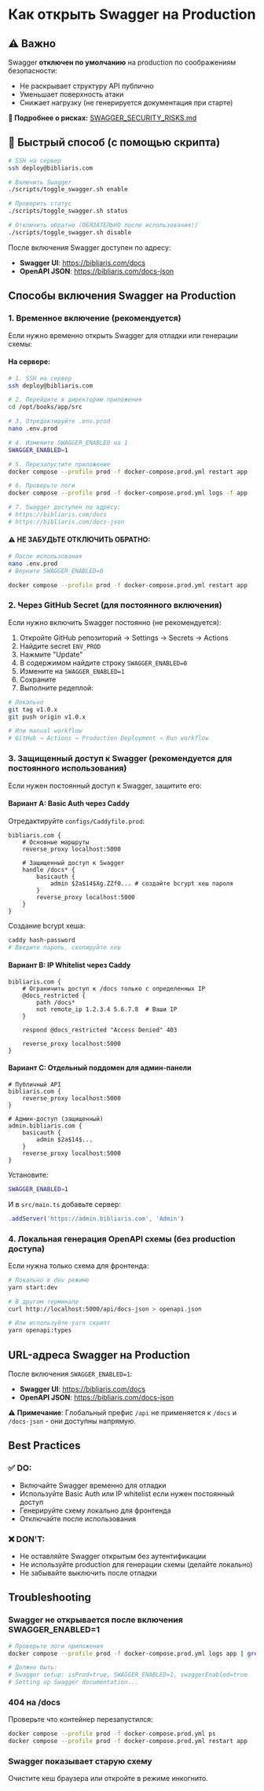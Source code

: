 # Как открыть Swagger на Production

## ⚠️ Важно

Swagger **отключен по умолчанию** на production по соображениям безопасности:

- Не раскрывает структуру API публично
- Уменьшает поверхность атаки
- Снижает нагрузку (не генерируется документация при старте)

**📖 Подробнее о рисках:** [SWAGGER_SECURITY_RISKS.md](SWAGGER_SECURITY_RISKS.md)

## 🚀 Быстрый способ (с помощью скрипта)

```bash
# SSH на сервер
ssh deploy@bibliaris.com

# Включить Swagger
./scripts/toggle_swagger.sh enable

# Проверить статус
./scripts/toggle_swagger.sh status

# Отключить обратно (ОБЯЗАТЕЛЬНО после использования!)
./scripts/toggle_swagger.sh disable
```

После включения Swagger доступен по адресу:

- **Swagger UI**: https://bibliaris.com/docs
- **OpenAPI JSON**: https://bibliaris.com/docs-json

## Способы включения Swagger на Production

### 1. Временное включение (рекомендуется)

Если нужно временно открыть Swagger для отладки или генерации схемы:

#### На сервере:

```bash
# 1. SSH на сервер
ssh deploy@bibliaris.com

# 2. Перейдите в директорию приложения
cd /opt/books/app/src

# 3. Отредактируйте .env.prod
nano .env.prod

# 4. Измените SWAGGER_ENABLED на 1
SWAGGER_ENABLED=1

# 5. Перезапустите приложение
docker compose --profile prod -f docker-compose.prod.yml restart app

# 6. Проверьте логи
docker compose --profile prod -f docker-compose.prod.yml logs -f app

# 7. Swagger доступен по адресу:
# https://bibliaris.com/docs
# https://bibliaris.com/docs-json
```

#### ⚠️ НЕ ЗАБУДЬТЕ ОТКЛЮЧИТЬ ОБРАТНО:

```bash
# После использования
nano .env.prod
# Верните SWAGGER_ENABLED=0

docker compose --profile prod -f docker-compose.prod.yml restart app
```

### 2. Через GitHub Secret (для постоянного включения)

Если нужно включить Swagger постоянно (не рекомендуется):

1. Откройте GitHub репозиторий → Settings → Secrets → Actions
2. Найдите secret `ENV_PROD`
3. Нажмите "Update"
4. В содержимом найдите строку `SWAGGER_ENABLED=0`
5. Измените на `SWAGGER_ENABLED=1`
6. Сохраните
7. Выполните редеплой:

```bash
# Локально
git tag v1.0.x
git push origin v1.0.x

# Или manual workflow
# GitHub → Actions → Production Deployment → Run workflow
```

### 3. Защищенный доступ к Swagger (рекомендуется для постоянного использования)

Если нужен постоянный доступ к Swagger, защитите его:

#### Вариант A: Basic Auth через Caddy

Отредактируйте `configs/Caddyfile.prod`:

```caddy
bibliaris.com {
    # Основные маршруты
    reverse_proxy localhost:5000

    # Защищенный доступ к Swagger
    handle /docs* {
        basicauth {
            admin $2a$14$Xg.ZZf0... # создайте bcrypt хеш пароля
        }
        reverse_proxy localhost:5000
    }
}
```

Создание bcrypt хеша:

```bash
caddy hash-password
# Введите пароль, скопируйте хеш
```

#### Вариант B: IP Whitelist через Caddy

```caddy
bibliaris.com {
    # Ограничить доступ к /docs только с определенных IP
    @docs_restricted {
        path /docs*
        not remote_ip 1.2.3.4 5.6.7.8  # Ваши IP
    }

    respond @docs_restricted "Access Denied" 403

    reverse_proxy localhost:5000
}
```

#### Вариант C: Отдельный поддомен для админ-панели

```caddy
# Публичный API
bibliaris.com {
    reverse_proxy localhost:5000
}

# Админ-доступ (защищенный)
admin.bibliaris.com {
    basicauth {
        admin $2a$14$...
    }
    reverse_proxy localhost:5000
}
```

Установите:

```bash
SWAGGER_ENABLED=1
```

И в `src/main.ts` добавьте сервер:

```typescript
.addServer('https://admin.bibliaris.com', 'Admin')
```

### 4. Локальная генерация OpenAPI схемы (без production доступа)

Если нужна только схема для фронтенда:

```bash
# Локально в dev режиме
yarn start:dev

# В другом терминале
curl http://localhost:5000/api/docs-json > openapi.json

# Или используйте yarn скрипт
yarn openapi:types
```

## URL-адреса Swagger на Production

После включения `SWAGGER_ENABLED=1`:

- **Swagger UI**: https://bibliaris.com/docs
- **OpenAPI JSON**: https://bibliaris.com/docs-json

⚠️ **Примечание**: Глобальный префис `/api` не применяется к `/docs` и `/docs-json` - они доступны напрямую.

## Best Practices

### ✅ DO:

- Включайте Swagger временно для отладки
- Используйте Basic Auth или IP whitelist если нужен постоянный доступ
- Генерируйте схему локально для фронтенда
- Отключайте после использования

### ❌ DON'T:

- Не оставляйте Swagger открытым без аутентификации
- Не используйте production для генерации схемы (делайте локально)
- Не забывайте выключить после отладки

## Troubleshooting

### Swagger не открывается после включения SWAGGER_ENABLED=1

```bash
# Проверьте логи приложения
docker compose --profile prod -f docker-compose.prod.yml logs app | grep -i swagger

# Должно быть:
# Swagger setup: isProd=true, SWAGGER_ENABLED=1, swaggerEnabled=true
# Setting up Swagger documentation...
```

### 404 на /docs

Проверьте что контейнер перезапустился:

```bash
docker compose --profile prod -f docker-compose.prod.yml ps
docker compose --profile prod -f docker-compose.prod.yml restart app
```

### Swagger показывает старую схему

Очистите кеш браузера или откройте в режиме инкогнито.
